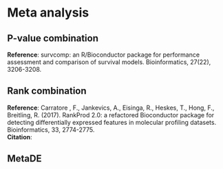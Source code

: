 # Meta analysis

## P-value combination
__Reference__: survcomp: an R/Bioconductor package for performance assessment and comparison of survival models. Bioinformatics, 27(22), 3206-3208.

## Rank combination
__Reference__: Carratore , F., Jankevics, A., Eisinga, R., Heskes, T., Hong, F., Breitling, R. (2017). RankProd 2.0: a refactored Bioconductor package for detecting differentially expressed features in molecular profiling datasets. Bioinformatics, 33, 2774-2775.  
__Citation__: 

## MetaDE
